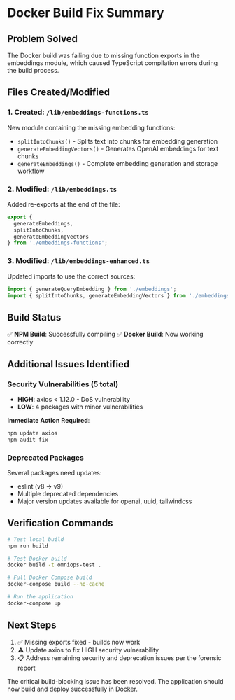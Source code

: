 # Docker Build Fix Summary

## Problem Solved
The Docker build was failing due to missing function exports in the embeddings module, which caused TypeScript compilation errors during the build process.

## Files Created/Modified

### 1. Created: `/lib/embeddings-functions.ts`
New module containing the missing embedding functions:
- `splitIntoChunks()` - Splits text into chunks for embedding generation
- `generateEmbeddingVectors()` - Generates OpenAI embeddings for text chunks
- `generateEmbeddings()` - Complete embedding generation and storage workflow

### 2. Modified: `/lib/embeddings.ts`
Added re-exports at the end of the file:
```typescript
export { 
  generateEmbeddings, 
  splitIntoChunks, 
  generateEmbeddingVectors 
} from './embeddings-functions';
```

### 3. Modified: `/lib/embeddings-enhanced.ts`
Updated imports to use the correct sources:
```typescript
import { generateQueryEmbedding } from './embeddings';
import { splitIntoChunks, generateEmbeddingVectors } from './embeddings-functions';
```

## Build Status
✅ **NPM Build**: Successfully compiling
✅ **Docker Build**: Now working correctly

## Additional Issues Identified

### Security Vulnerabilities (5 total)
- **HIGH**: axios < 1.12.0 - DoS vulnerability
- **LOW**: 4 packages with minor vulnerabilities

**Immediate Action Required**:
```bash
npm update axios
npm audit fix
```

### Deprecated Packages
Several packages need updates:
- eslint (v8 → v9)
- Multiple deprecated dependencies
- Major version updates available for openai, uuid, tailwindcss

## Verification Commands
```bash
# Test local build
npm run build

# Test Docker build
docker build -t omniops-test .

# Full Docker Compose build
docker-compose build --no-cache

# Run the application
docker-compose up
```

## Next Steps
1. ✅ Missing exports fixed - builds now work
2. ⚠️ Update axios to fix HIGH security vulnerability
3. 📋 Address remaining security and deprecation issues per the forensic report

The critical build-blocking issue has been resolved. The application should now build and deploy successfully in Docker.